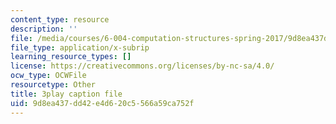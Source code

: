 ```yaml
---
content_type: resource
description: ''
file: /media/courses/6-004-computation-structures-spring-2017/9d8ea437dd42e4d620c5566a59ca752f_-Zg3fxOmjVs.srt
file_type: application/x-subrip
learning_resource_types: []
license: https://creativecommons.org/licenses/by-nc-sa/4.0/
ocw_type: OCWFile
resourcetype: Other
title: 3play caption file
uid: 9d8ea437-dd42-e4d6-20c5-566a59ca752f
---
```


